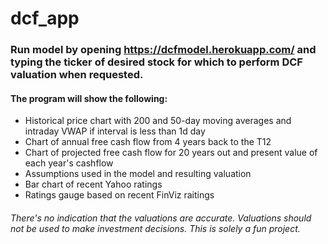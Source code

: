 # dcf_app
### Run model by opening https://dcfmodel.herokuapp.com/ and typing the ticker of desired stock for which to perform DCF valuation when requested. 
#### The program will show the following:
  - Historical price chart with 200 and 50-day moving averages and intraday VWAP if interval is less than 1d day
  - Chart of annual free cash flow from 4 years back to the T12
  - Chart of projected free cash flow for 20 years out and present value of each year's cashflow
  - Assumptions used in the model and resulting valuation
  - Bar chart of recent Yahoo ratings
  - Ratings gauge based on recent FinViz raitings
  

###### There's no indication that the valuations are accurate. Valuations should not be used to make investment decisions. This is solely a fun project.
